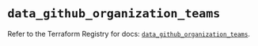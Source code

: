# `data_github_organization_teams`

Refer to the Terraform Registry for docs: [`data_github_organization_teams`](https://registry.terraform.io/providers/integrations/github/6.1.0/docs/data-sources/organization_teams).
